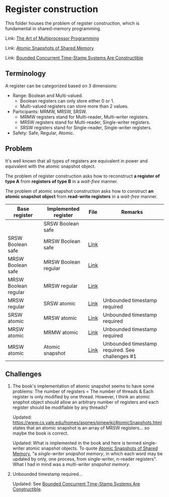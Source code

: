 # Register construction

This folder houses the problem of register construction, which is fundamental in shared-memory programming.

Link: [The Art of Multiprocessor Programming](https://g.co/kgs/w8L3qFC)

Link: [Atomic Snapshots of Shared Memory](https://dl.acm.org/doi/pdf/10.1145/93385.93394)

Link: [Bounded Concurrent Time-Stamp Systems Are Constructible](https://dl.acm.org/doi/pdf/10.1145/73007.73051)

## Terminology

A register can be categorized based on 3 dimensions:
- Range: Boolean and Multi-valued.
  - Boolean registers can only store either 0 or 1.
  - Multi-valued registers can store more than 2 values.  
- Participants: MRMW, MRSW, SRSW.
  - MRMW registers stand for Multi-reader, Multi-writer registers.
  - MRSW registers stand for Multi-reader, Single-writer registers.
  - SRSW registers stand for Single-reader, Single-writer registers. 
- Safety: Safe, Regular, Atomic. 

## Problem

It's well known that all types of registers are equivalent in power and equivalent with the atomic snapshot object.

The problem of register construction asks how to reconstruct **a register of type A** from **registers of type B** in a *wait-free* manner.

The problem of atomic snapshot construction asks how to construct **an atomic snapshot object** from **read-write registers** in a *wait-free* manner.

|  Base register       | Implemented register | File      | Remarks |
|----------------------|----------------------|-----------|---------|
|                      | SRSW Boolean safe    |           |         |
| SRSW Boolean safe    | MRSW Boolean safe    | [Link](https://github.com/Huy-DNA/multiarts/blob/main/register-construction/MrswBooleanSafeRegister.java) |         |
| MRSW Boolean safe    | MRSW Boolean regular | [Link](https://github.com/Huy-DNA/multiarts/blob/main/register-construction/MrswBooleanRegularRegister.java) |         |
| MRSW Boolean regular | MRSW regular         | [Link](https://github.com/Huy-DNA/multiarts/blob/main/register-construction/MrswRegularRegister.java) |         |
| MRSW regular         | SRSW atomic          | [Link](https://github.com/Huy-DNA/multiarts/blob/main/register-construction/SrswAtomicRegister%20(with%20unbounded%20TS).java) | Unbounded timestamp required |
| SRSW atomic          | MRSW atomic          | [Link](https://github.com/Huy-DNA/multiarts/blob/main/register-construction/MrswAtomicRegister%20(with%20unbounded%20TS).java) | Unbounded timestamp required |
| MRSW atomic          | MRMW atomic          | [Link](https://github.com/Huy-DNA/multiarts/blob/main/register-construction/MrmwAtomicRegister%20(with%20unbounded%20TS).java) | Unbounded timestamp required |
| MRSW atomic          | Atomic snapshot      | [Link](https://github.com/Huy-DNA/multiarts/blob/main/register-construction/AtomicSnapshot%20(with%20unbounded%20TS).java) | Unbounded timestamp required. See challenges #1 |

## Challenges

1. The book's implementation of atomic snapshot seems to have some problems: The number of registers = The number of threads & Each register is only modified by one thread. However, I think an atomic snaphot object should allow an arbitrary number of registers and each register should be modifiable by any threads?

   Updated: https://www.cs.yale.edu/homes/aspnes/pinewiki/AtomicSnapshots.html states that an atomic snapshot is an array of MRSW registers... so maybe the book is correct.

   Updated: What is implemented in the book and here is termed single-writer atomic snapshot objects. To quote [Atomic Snapshots of Shared Memory](https://dl.acm.org/doi/pdf/10.1145/93385.93394), "a *single-writer snapshot memory*, in which each word may be updated by only, one process, from single-writer, n-reader registers". What I had in mind was a *multi-writer snapshot memory*.

3. Unbounded timestamp required...

   Updated: See [Bounded Concurrent Time-Stamp Systems Are Constructible](https://dl.acm.org/doi/pdf/10.1145/73007.73051).
